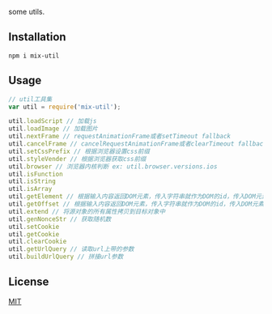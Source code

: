 some utils.

## Installation

    npm i mix-util

## Usage

```js
// util工具集
var util = require('mix-util');

util.loadScript // 加载js
util.loadImage // 加载图片
util.nextFrame // requestAnimationFrame或者setTimeout fallback
util.cancelFrame // cancelRequestAnimationFrame或者clearTimeout fallback
util.setCssPrefix // 根据浏览器设置css前缀
util.styleVender // 根据浏览器获取css前缀
util.browser // 浏览器内核判断 ex: util.browser.versions.ios
util.isFunction
util.isString
util.isArray
util.getElement // 根据输入内容返回DOM元素，传入字符串就作为DOM的id，传入DOM元素返回本身
util.getOffset // 根据输入内容返回DOM元素，传入字符串就作为DOM的id，传入DOM元素相对给定相对元素或body左上角的偏移量
util.extend // 将源对象的所有属性拷贝到目标对象中
util.genNonceStr // 获取随机数
util.setCookie
util.getCookie
util.clearCookie
util.getUrlQuery // 读取url上带的参数
util.buildUrlQuery // 拼接url参数
```

## License
<a href="http://nate.mit-license.org">MIT</a>